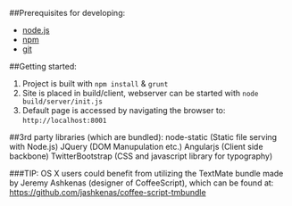 ##Prerequisites for developing: 
*	[node.js](http://nodejs.org/)
*	[npm](http://npmjs.org/)
*	[git]( http://git-scm.com/)

##Getting started:
1.	Project is built with `npm install` & `grunt`
2.	Site is placed in build/client, webserver can be started with `node build/server/init.js` 
3.	Default page is accessed by navigating the browser to: `http://localhost:8001`

##3rd party libraries (which are bundled): 
node-static	(Static file serving with Node.js)
JQuery	(DOM Manupulation etc.)
Angularjs	(Client side backbone)
TwitterBootstrap	(CSS and javascript library for typography)
	
###TIP:
OS X users could benefit from utilizing the TextMate bundle made by Jeremy Ashkenas (designer of CoffeeScript), which can be found at: https://github.com/jashkenas/coffee-script-tmbundle